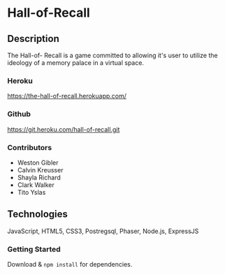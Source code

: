 # Hall-of-Recall

## Description 
The Hall-of- Recall is a game committed to allowing it's user to utilize the ideology of a memory palace in a virtual space. 

### Heroku
 https://the-hall-of-recall.herokuapp.com/

### Github
https://git.heroku.com/hall-of-recall.git

### Contributors 

* Weston Gibler
* Calvin Kreusser
* Shayla Richard
* Clark Walker
* Tito Yslas 

## Technologies 
JavaScript, HTML5, CSS3, Postregsql, Phaser, Node.js, ExpressJS

### Getting Started 
Download & ```npm install``` for dependencies. 
